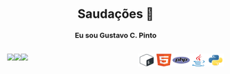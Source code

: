 
<div align="center">
  <h1>Saudações 🖖</h1>
  <h3>Eu sou Gustavo C. Pinto</h3><br>

<img align="left" src="https://img.shields.io/badge/Django-092E20?style=for-the-badge&logo=django&logoColor=green" target="_blank" />
<img align="left" src="https://img.shields.io/badge/Android_Studio-107C10?style=for-the-badge&logo=android-studio&logoColor=white" target="_blank" />
<img align="left" src="https://img.shields.io/badge/Laravel-FF2D20?style=for-the-badge&logo=laravel&logoColor=white" target="_blank" />
<img align="right" height="30" width="40" src="https://raw.githubusercontent.com/devicons/devicon/master/icons/python/python-original.svg" />
<img align="right" height="30" width="40" src="https://raw.githubusercontent.com/devicons/devicon/master/icons/java/java-original.svg" />
<img align="right" height="30" width="40" src="https://raw.githubusercontent.com/devicons/devicon/master/icons/php/php-original.svg" />
<img align="right" height="30" width="40" src="https://raw.githubusercontent.com/devicons/devicon/master/icons/html5/html5-original.svg" />
<img align="right" height="30" width="40" src="https://raw.githubusercontent.com/devicons/devicon/master/icons/bash/bash-original.svg" />
</div>



<!--https://www.udemy.com/user/gustavo-castagnara-pinto/
https://img.shields.io/badge/Udemy-EC5252?style=for-the-badge&logo=Udemy&logoColor=white
https://img.shields.io/badge/HTML5-E34F26?style=for-the-badge&logo=html5&logoColor=white-->

<!-- <a><img src="https://gists-readme.yizack.com/api?user=Gubriel" target="_blank"></a>-->

